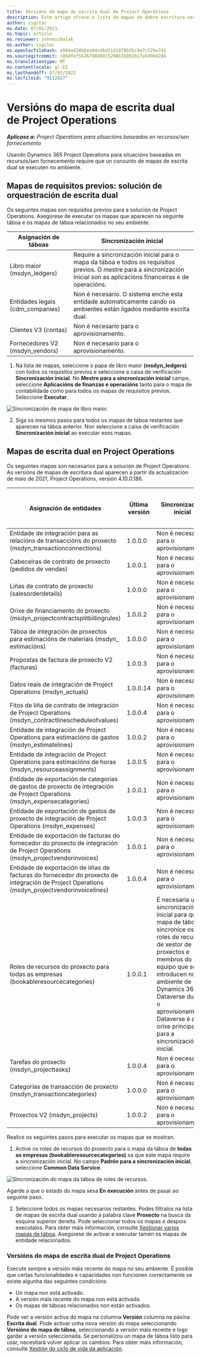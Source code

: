 ```yaml
---
title: Versións do mapa de escrita dual de Project Operations
description: Este artigo ofrece a lista de mapas de dobre escritura necesarios para Dynamics 365 Project Operations.
author: sigitac
ms.date: 07/01/2021
ms.topic: article
ms.reviewer: johnmichalak
ms.author: sigitac
ms.openlocfilehash: e904ad18b6ea94cd6d31d1878b5bc9e7c52be741
ms.sourcegitcommit: c8b8fef5626790208c5290b1bb92b17a5d90d286
ms.translationtype: MT
ms.contentlocale: gl-ES
ms.lasthandoff: 07/02/2022
ms.locfileid: "9112427"
---
```

# <a name="project-operations-dual-write-map-versions"></a>Versións do mapa de escrita dual de Project Operations

_**Aplícase a:** Project Operations para situacións baseadas en recursos/sen fornecemento_

Usando Dynamics 365 Project Operations para situacións baseadas en recursos/sen fornecemento require que un conxunto de mapas de escrita dual se executen no ambiente. 

## <a name="prerequisite-maps-dual-write-orchestration-solution"></a>Mapas de requisitos previos: solución de orquestración de escrita dual

Os seguintes mapas son requisitos previos para a solución de Project Operations. Asegúrese de executar os mapas que aparecen na seguinte táboa e os mapas de táboa relacionados no seu ambiente.

| Asignación de táboas | Sincronización inicial |
| --- | --- |
| Libro maior (msdyn_ledgers) | Require a sincronización inicial para o mapa da táboa e todos os requisitos previos. O mestre para a sincronización inicial son as aplicacións financeiras e de operacións. |
| Entidades legais (cdm_companies) | Non é necesario. O sistema enche esta entidade automaticamente cando os ambientes están ligados mediante escrita dual. |
| Clientes V3 (contas) | Non é necesario para o aprovisionamento. |
| Fornecedores V2 (msdyn_vendors) | Non é necesario para o aprovisionamento. |

1. Na lista de mapas, seleccione o papa de libro maior **(msdyn\_ledgers)** con todos os requisitos previos e seleccione a caixa de verificación **Sincronización inicial**. No **Mestre para a sincronización inicial** campo, seleccione **Aplicacións de finanzas e operacións** tanto para o mapa de contabilidade como para todos os mapas de requisitos previos. Seleccione **Executar**.

![Sincronización de mapa de libro maior.](media/DW6.png)

2. Siga os mesmos pasos para todos os mapas de táboa restantes que aparecen na táboa anterior. Non seleccione a caixa de verificación **Sincronización inicial** ao executar eses mapas.

## <a name="project-operations-dual-write-maps"></a>Mapas de escrita dual en Project Operations

Os seguintes mapas son necesarios para a solución de Project Operations. As versións de mapas de escritura dual aparecen a partir da actualización de maio de 2021, Project Operations, versión 4.10.0.186.

| Asignación de entidades | Última versión | Sincronización inicial | Versión Dynamics 365 Finance obrigatoria |
| --- | --- | --- | --- |
| Entidade de integración para as relacións de transaccións do proxecto (msdyn\_transactionconnections) | 1.0.0.0 | Non é necesario para o aprovisionamento. ||
| Cabeceiras de contrato de proxecto (pedidos de vendas) | 1.0.0.1 | Non é necesario para o aprovisionamento. ||
| Liñas de contrato de proxecto (salesorderdetails) | 1.0.0.0 | Non é necesario para o aprovisionamento. ||
| Orixe de financiamento do proxecto (msdyn_projectcontractsplitbillingrules) | 1.0.0.2 | Non é necesario para o aprovisionamento. ||
| Táboa de integración de proxectos para estimacións de materiais (msdyn\_ estimacións) | 1.0.0.0 | Non é necesario para o aprovisionamento. ||
| Propostas de factura de proxecto V2 (facturas) | 1.0.0.3 | Non é necesario para o aprovisionamento. ||
| Datos reais de integración de Project Operations (msdyn_actuals) | 1.0.0.14 | Non é necesario para o aprovisionamento. ||
| Fitos de liña de contrato de integración de Project Operations (msdyn_contractlinescheduleofvalues) | 1.0.0.4 | Non é necesario para o aprovisionamento. ||
| Entidade de integración de Project Operations para estimacións de gastos (msdyn_estimatelines) | 1.0.0.2 | Non é necesario para o aprovisionamento. ||
| Entidade de integración de Project Operations para estimacións de horas (msdyn_resourceassignments) | 1.0.0.5 | Non é necesario para o aprovisionamento. ||
| Entidade de exportación de categorías de gastos de proxecto de integración de Project Operations (msdyn_expensecategories) | 1.0.0.1 | Non é necesario para o aprovisionamento. ||
| Entidade de exportación de gastos de proxecto de integración de Project Operations (msdyn_expenses) | 1.0.0.3 | Non é necesario para o aprovisionamento. ||
| Entidade de exportación de facturas do fornecedor do proxecto de integración de Project Operations (msdyn_projectvendorinvoices) | 1.0.0.1 | Non é necesario para o aprovisionamento. |10.0.26 ou posterior|
| Entidade de exportación de liñas de facturas do fornecedor do proxecto de integración de Project Operations (msdyn_projectvendorinvoicelines) | 1.0.0.4 | Non é necesario para o aprovisionamento. | 10.0.26 ou posterior |
| Roles de recursos do proxecto para todas as empresas (bookableresourcecategories) | 1.0.0.1 | É necesaria unha sincronización inicial para que o mapa de táboas sincronice os roles de recursos de xestor de proxectos e membros do equipo que se introducen no ambiente de Dynamics 365 Dataverse durante o aprovisionamento. Dataverse é a orixe principal para a sincronización inicial. ||
| Tarefas do proxecto (msdyn_projecttasks) | 1.0.0.4 | Non é necesario para o aprovisionamento. ||
| Categorías de transacción de proxecto (msdyn_transactioncategories) | 1.0.0.0 | Non é necesario para o aprovisionamento. ||
| Proxectos V2 (msdyn_projects) | 1.0.0.2 | Non é necesario para o aprovisionamento. ||

Realice os seguintes pasos para executar os mapas que se mostran.

1. Active os roles de recursos do proxecto para o mapa da táboa de **todas as empresas (bookableresourcecategories)** xa que este mapa require a sincronización inicial. No campo **Padrón para a sincronización inicial**, seleccione **Common Data Service**. 

 ![Sincronización do mapa da táboa de roles de recursos.](media/6ResourceInitialSync.jpg)

 Agarde a que o estado do mapa sexa **En execución** antes de pasar ao seguinte paso.

2. Seleccione todos os mapas necesarios restantes. Podes filtralos na lista de mapas de escrita dual usando a palabra clave **Proxecto** na busca da esquina superior dereita. Pode seleccionar todos os mapas e despois executalos. Para obter máis información, consulte [Xestionar varios mapas de táboa](/dynamics365/fin-ops-core/dev-itpro/data-entities/dual-write/multiple-entity-maps). Asegúrese de activar e executar tamén os mapas de entidade relacionados.

### <a name="project-operations-dual-write-map-versions"></a>Versións do mapa de escrita dual de Project Operations

Execute sempre a versión máis recente do mapa no seu ambiente. É posible que certas funcionalidades e capacidades non funcionen correctamente se existe algunha das seguintes condicións:

- Un mapa non está activado.
- A versión máis recente do mapa non está activada. 
- Os mapas de táboas relacionados non están activados.

Pode ver a versión activa do mapa na columna **Versión** columna na páxina **Escrita dual**. Pode activar unha nova versión do mapa seleccionando **Versións do mapa de táboa**, seleccionando a versión máis recente e logo gardar a versión seleccionada. Se personalizou un mapa de táboa listo para usar, necesitará volver aplicar os cambios. Para obter máis información, consulte [Xestión do ciclo de vida da aplicación](/dynamics365/fin-ops-core/dev-itpro/data-entities/dual-write/app-lifecycle-management).

